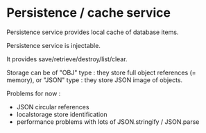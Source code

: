 # Persistence / cache service

Persistence service provides local cache of database items.

Persistence service is injectable.

It provides save/retrieve/destroy/list/clear.

Storage can be of "OBJ" type : they store full object references 
(= memory), or "JSON" type : they store JSON image of objects.

Problems for now :
- JSON circular references
- localstorage store identification
- performance problems with lots of JSON.stringify / JSON.parse